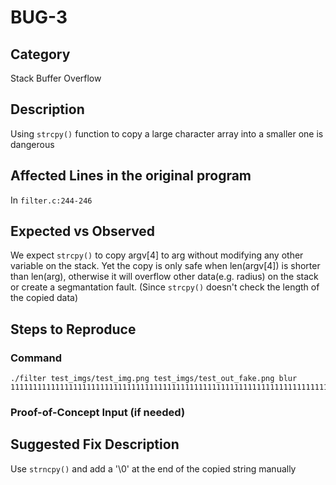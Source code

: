 # BUG-3
## Category
Stack Buffer Overflow 

## Description
Using `strcpy()` function to copy a large character array into a smaller one is dangerous

## Affected Lines in the original program
In `filter.c:244-246`

## Expected vs Observed
We expect `strcpy()` to copy argv[4] to arg without modifying any other variable on the stack. Yet the copy is only safe when len(argv[4]) is shorter than len(arg), otherwise it will overflow other data(e.g. radius) on the stack or create a segmantation fault. (Since `strcpy()` doesn't check the length of the copied data)
## Steps to Reproduce

### Command

```
./filter test_imgs/test_img.png test_imgs/test_out_fake.png blur 1111111111111111111111111111111111111111111111111111111111111111111111111111111111111111111111111111111111111111111111111111111111111111111111111111111111111111111111111111111111111111111111111111111111111111111111111111111111111111111111111111111111111111
```

### Proof-of-Concept Input (if needed)


## Suggested Fix Description
Use `strncpy()` and add a '\0' at the end of the copied string manually 
